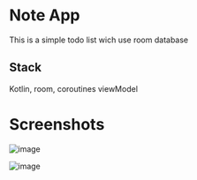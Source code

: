 # Note App
This is a simple todo list wich use room database

## Stack
Kotlin, room, coroutines viewModel 

# Screenshots
![image](https://github.com/flash871/NoteApp/assets/142302503/557ebf9e-1026-4bb6-8578-7fd61fd569c7)

![image](https://github.com/flash871/NoteApp/assets/142302503/45001503-f4db-4faa-b166-858f849357c6)



